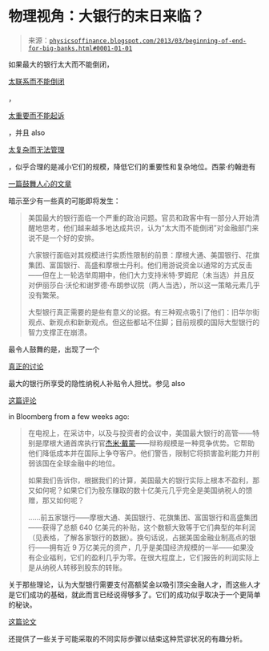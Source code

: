 <!--yml

分类：未分类

date: 2024-05-18 06:58:00

-->

# 物理视角：大银行的末日来临？

> 来源：[`physicsoffinance.blogspot.com/2013/03/beginning-of-end-for-big-banks.html#0001-01-01`](http://physicsoffinance.blogspot.com/2013/03/beginning-of-end-for-big-banks.html#0001-01-01)

如果最大的银行太大而不能倒闭，

[太联系而不能倒闭](http://marginalrevolution.com/marginalrevolution/2012/08/too-central-to-fail.html)

，

[太重要而不能起诉](http://dealbook.nytimes.com/2013/03/11/big-banks-go-wrong-but-pay-a-little-price/)

，并且 also

[太复杂而无法管理](http://physicsoffinance.blogspot.fr/2013/03/megabanks-too-complex-to-manage.html)

，似乎合理的是减小它们的规模，降低它们的重要性和复杂地位。西蒙·约翰逊有

[一篇鼓舞人心的文章](http://economix.blogs.nytimes.com/2013/03/14/big-banks-have-a-big-problem/)

暗示至少有一些真的可能即将发生：

> 美国最大的银行面临一个严重的政治问题。官员和政客中有一部分人开始清醒地思考，他们越来越多地达成共识，认为“太大而不能倒闭”对金融部门来说不是一个好的安排。
> 
> 六家银行面临对其规模进行实质性限制的前景：摩根大通、美国银行、花旗集团、富国银行、高盛和摩根士丹利。他们用游说资金以通常的方式反击——但在上一轮选举周期中，他们大力支持米特·罗姆尼（未当选）并且反对伊丽莎白·沃伦和谢罗德·布朗参议院（两人当选），所以这一策略元素几乎没有繁荣。
> 
> 大型银行真正需要的是些有意义的论据。有三种观点吸引了他们：旧华尔街观点、新观点和新新观点。但这些都站不住脚；目前规模的国际大型银行的智力支撑正在崩溃。

最令人鼓舞的是，出现了一个

[真正的讨论](http://www.bloomberg.com/news/2013-03-12/lobbyists-dispute-our-83-billion-argument-they-re-wrong.html?alcmpid=view)

最大的银行所享受的隐性纳税人补贴令人担忧。参见 also

[这篇评论](http://www.bloomberg.com/news/2013-02-20/why-should-taxpayers-give-big-banks-83-billion-a-year-.html)

in Bloomberg from a few weeks ago:

> 在电视上，在采访中，以及与投资者的会议中，美国最大银行的高管——特别是摩根大通首席执行官[杰米·戴蒙](http://topics.bloomberg.com/jamie-dimon/)——辩称规模是一种竞争优势。它帮助他们降低成本并在国际上争夺客户。他们警告，限制它将损害盈利能力并削弱该国在全球金融中的地位。
> 
> 如果我们告诉你，根据我们的计算，美国最大的银行实际上根本不盈利，那又如何呢？如果它们为股东赚取的数十亿美元几乎完全是美国纳税人的馈赠，那又如何呢？
> 
> ……前五家银行——摩根大通、美国银行、花旗集团、富国银行和高盛集团——获得了总额 640 亿美元的补贴，这个数额大致等于它们典型的年利润（见表格，了解各家银行的数据）。换句话说，占据美国金融业制高点的银行——拥有近 9 万亿美元的资产，几乎是美国经济规模的一半——如果没有企业福利，它们的盈利几乎为零。在很大程度上，它们报告的利润实际上是从纳税人转移到股东的转账。

关于那些理论，认为大型银行需要支付高额奖金以吸引顶尖金融人才，而这些人才是它们成功的基础，就此而言已经说得够多了。它们的成功似乎取决于一个更简单的秘诀。

[这篇论文](http://www.ritholtz.com/blog/2013/02/the-big-banks-too-complex-to-manage/)

还提供了一些关于可能采取的不同实际步骤以结束这种荒谬状况的有趣分析。
